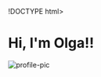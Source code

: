 !DOCTYPE html>
<html lang="en">
<head>
    <meta charset="UTF-8">    <meta name="viewport" content="width=device-width, initial-scale=1.0">
    <title>my portfolio site</title>
    <link rel="stylesheet" href="styles/main.css">
    <link href="https://fonts.googleapis.com/css?family=Lobster|Nosifer" rel="stylesheet">
</head>
<body>
        <div class="container">
        <h1> Hi, I'm Olga!!</h1>
         <span> <img src="C:\Users\zan\Pictures\Pictures\travel pics\2019 italy spain" alt="profile-pic"></span>
    </div>
</body>
</html>